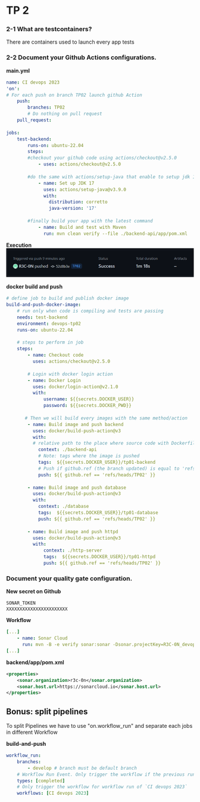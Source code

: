 # TP 2

### 2-1 What are testcontainers?

There are containers used to launch every app tests

### 2-2 Document your Github Actions configurations.

**main.yml**
```yml
name: CI devops 2023
'on':
# For each push on branch TP02 launch github Action
    push:
        branches: TP02
        # Do nothing on pull request
    pull_request:

jobs:
    test-backend:
        runs-on: ubuntu-22.04
        steps:
        #checkout your github code using actions/checkout@v2.5.0
            - uses: actions/checkout@v2.5.0

        #do the same with actions/setup-java that enable to setup jdk 17
            - name: Set up JDK 17
              uses: actions/setup-java@v3.9.0
              with:
                distribution: corretto
                java-version: '17'

        #finally build your app with the latest command
            - name: Build and test with Maven
              run: mvn clean verify --file ./backend-api/app/pom.xml
```
**Execution**
![github action](./img/github-action.png)

**docker build and push**
```yaml
# define job to build and publish docker image
build-and-push-docker-image:
    # run only when code is compiling and tests are passing
    needs: test-backend
    environment: devops-tp02
    runs-on: ubuntu-22.04

    # steps to perform in job
    steps:
        - name: Checkout code
          uses: actions/checkout@v2.5.0

        # Login with docker login action
        - name: Docker Login
          uses: docker/login-action@v2.1.0
          with:
              username: ${{secrets.DOCKER_USER}}
              password: ${{secrets.DOCKER_PWD}}

       # Then we will build every images with the same method/action
        - name: Build image and push backend
          uses: docker/build-push-action@v3
          with:
          # relative path to the place where source code with Dockerfile is located
            context: ./backend-api
            # Note: tags where the image is pushed
            tags:  ${{secrets.DOCKER_USER}}/tp01-backend
            # Push if github.ref (the branch updated) is equal to 'refs/heads/TP02'
            push: ${{ github.ref == 'refs/heads/TP02' }}

        - name: Build image and push database
          uses: docker/build-push-action@v3
          with:
            context: ./database
            tags:  ${{secrets.DOCKER_USER}}/tp01-database
            push: ${{ github.ref == 'refs/heads/TP02' }}

        - name: Build image and push httpd
          uses: docker/build-push-action@v3
          with:
              context: ./http-server
              tags:  ${{secrets.DOCKER_USER}}/tp01-httpd
              push: ${{ github.ref == 'refs/heads/TP02' }}
```

### Document your quality gate configuration.

**New secret on Github**
```
SONAR_TOKEN
XXXXXXXXXXXXXXXXXXXXXXX
```

**Workflow**
```yaml
[...]
    - name: Sonar Cloud
      run: mvn -B -e verify sonar:sonar -Dsonar.projectKey=R3C-0N_devops -Dsonar.organization=r3c-0n -Dsonar.host.url=https://sonarcloud.io -Dsonar.login=${{ secrets.SONAR_TOKEN }}  --file ./backend-api/app/pom.xml
[...]
```

**backend/app/pom.xml**
```xml
<properties>
    <sonar.organization>r3c-0n</sonar.organization>
    <sonar.host.url>https://sonarcloud.io</sonar.host.url>
</properties>
```


## Bonus: split pipelines

To split Pipelines we have to use "on.workflow_run" and separate each jobs in different Workflow

**build-and-push**
```yaml
workflow_run:
    branches:
        - develop # branch must be default branch
    # Workflow Run Event. Only trigger the workflow if the previous run was successful.
    types: [completed]
    # Only trigger the workflow for workflow run of `CI devops 2023`
    workflows: [CI devops 2023]
```

